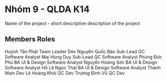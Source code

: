 ﻿# Nhóm 9 - QLDA K14


Name of the project - short descriptive description of the project

Members			Roles
------------------------------------------------------------------------
Huỳnh Tấn Phát 		Team Leader 	Dev
Nguyễn Quốc Bảo 	Sub-Lead 	QC		Software Analyst
Mai Hùng Duy 		Sub-Lead	QC		Software Analyst
Phùng Đức Phú 		BA		UI & Design	Software Analyst
Nguyễn Hoàng Sơn 	BA		UI & Design	Software Analyst
Hồ Lê Ngọc Thái 	BA		UI & Design	Software Analyst
Thành 			Main Dev
Lê Hoàng Khôi 		QC		Dev
Trương Đình Vũ 		QC		Dev
